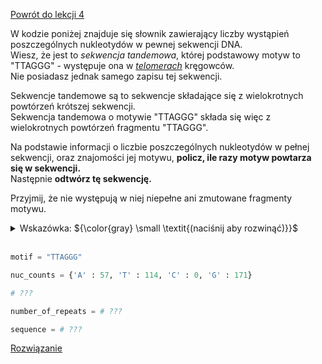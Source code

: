 [Powrót do lekcji 4](</Lekcje/4 Typy danych II.md#cwiczenia>)

W kodzie poniżej znajduje się słownik zawierający liczby wystąpień poszczególnych nukleotydów w pewnej sekwencji DNA.
<br/>Wiesz, że jest to *sekwencja tandemowa*, której podstawowy motyw to "TTAGGG" - występuje ona w *[telomerach](<https://pl.wikipedia.org/wiki/Telomer_(genetyka)>)* kręgowców.
<br/>Nie posiadasz jednak samego zapisu tej sekwencji.

Sekwencje tandemowe są to sekwencje składające się z wielokrotnych powtórzeń krótszej sekwencji.
<br/>Sekwencja tandemowa o motywie "TTAGGG" składa się więc z wielokrotnych powtórzeń fragmentu "TTAGGG".

Na podstawie informacji o liczbie poszczególnych nukleotydów w pełnej sekwencji, oraz znajomości jej motywu, **policz, ile razy motyw powtarza się w sekwencji.**
<br/>Następnie **odtwórz tę sekwencję.**

Przyjmij, że nie występują w niej niepełne ani zmutowane fragmenty motywu.

<details>
    <summary>
        Wskazówka: ${\color{gray} \small \textit{(naciśnij aby rozwinąć)}}$
    </summary>

Dane ze słownika możesz wyciągnąć stosując formułę `value = dict[key]`, na przykład `num_A = nuc_counts['A']`.

Mogą ci się przydać [operatory matematyczne](</Lekcje/Typy danych I.md#matematyka>).
<br/>W tym, [powielanie stringów](</Lekcje/Typy danych I.md#string>).

**Uwaga!** Zauważ, że istnieją dwa różne operatory odpowiadające za dzielenie... ;)
</details>

<br/>

```py
motif = "TTAGGG"

nuc_counts = {'A' : 57, 'T' : 114, 'C' : 0, 'G' : 171}

# ???

number_of_repeats = # ???

sequence = # ???
```

[Rozwiązanie](<Pliki/4_rozw3.py>)
